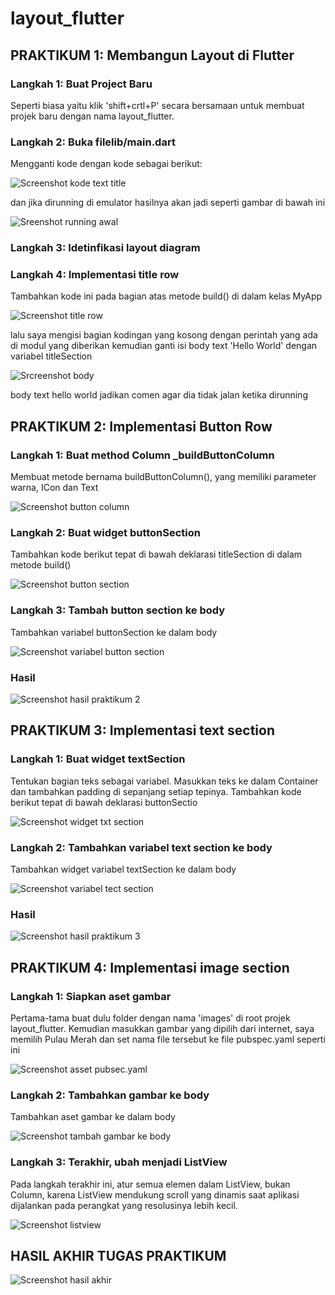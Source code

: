 # layout_flutter


## PRAKTIKUM 1: Membangun Layout di Flutter


### Langkah 1: Buat Project Baru
Seperti biasa yaitu klik 'shift+crtl+P' secara bersamaan untuk membuat projek baru dengan nama layout_flutter.

### Langkah 2: Buka filelib/main.dart
Mengganti kode dengan kode sebagai berikut:

![Screenshot kode text title](images/1.02.png)

dan jika dirunning di emulator hasilnya akan jadi seperti gambar di bawah ini

![Sreenshot running awal](images/01.png)

### Langkah 3: Idetinfikasi layout diagram

### Langkah 4: Implementasi title row
Tambahkan kode ini pada bagian atas metode build() di dalam kelas MyApp

![Screenshot title row](images/1.04.png)

lalu saya mengisi bagian kodingan yang kosong dengan perintah yang ada di modul yang diberikan kemudian ganti isi body text 'Hello World' dengan variabel titleSection

![Srcreenshot body](images/1.05.png)

body text hello world jadikan comen agar dia tidak jalan ketika dirunning

## PRAKTIKUM 2: Implementasi Button Row

### Langkah 1: Buat method Column _buildButtonColumn
Membuat metode bernama buildButtonColumn(), yang memiliki parameter warna, ICon dan Text

![Screenshot button column](images/2.01.png)

### Langkah 2: Buat widget buttonSection
Tambahkan kode berikut tepat di bawah deklarasi titleSection di dalam metode build()

![Screenshot button section](images/2.02.png)

### Langkah 3: Tambah button section ke body
Tambahkan variabel buttonSection ke dalam body

![Screenshot variabel button section](images/2.03.png)

### Hasil

![Screenshot hasil praktikum 2](images/02.png)


## PRAKTIKUM 3: Implementasi text section

### Langkah 1: Buat widget textSection
Tentukan bagian teks sebagai variabel. Masukkan teks ke dalam Container dan tambahkan padding di sepanjang setiap tepinya. Tambahkan kode berikut tepat di bawah deklarasi buttonSectio

![Screenshot widget txt section](images/3.01.png)

### Langkah 2: Tambahkan variabel text section ke body
Tambahkan widget variabel textSection ke dalam body

![Screenshot variabel tect section](images/2.03.png)

### Hasil

![Screenshot hasil praktikum 3](images/03.png)


## PRAKTIKUM 4: Implementasi image section

### Langkah 1: Siapkan aset gambar
Pertama-tama buat dulu folder dengan nama 'images' di root projek layout_flutter. Kemudian masukkan gambar yang dipilih dari internet, saya memilih Pulau Merah dan set nama file tersebut ke file pubspec.yaml seperti ini

![Screenshot asset pubsec.yaml](images/4.01.png)

### Langkah 2: Tambahkan gambar ke body
Tambahkan aset gambar ke dalam body

![Screenshot tambah gambar ke body](images/4.02.png)

### Langkah 3: Terakhir, ubah menjadi ListView
Pada langkah terakhir ini, atur semua elemen dalam ListView, bukan Column, karena ListView mendukung scroll yang dinamis saat aplikasi dijalankan pada perangkat yang resolusinya lebih kecil.

![Screenshot listview](images/4.03.png)

## HASIL AKHIR TUGAS PRAKTIKUM
![Screenshot hasil akhir](images/04.png)